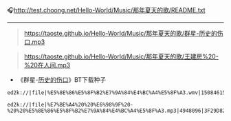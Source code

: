 
🎧http://test.choong.net/Hello-World/Music/那年夏天的歌/README.txt

----------------------------------------------------------------------------

> https://taoste.github.io/Hello-World/Music/那年夏天的歌/群星-历史的伤口.mp3

> https://taoste.github.io/Hello-World/Music/那年夏天的歌/王建房%20-%20在人间.mp3


- 《群星-[历史的伤口](https://zh.wikipedia.org/wiki/%E5%8E%86%E5%8F%B2%E7%9A%84%E4%BC%A4%E5%8F%A3)》BT下载种子
```
ed2k://|file|%E5%8E%86%E5%8F%B2%E7%9A%84%E4%BC%A4%E5%8F%A3.wmv|15084615|326F8A72CC6C3436C55E07F3B7868A62|/

ed2k://|file|%E7%BE%A4%20%20%E6%98%9F%20-%20%20%E5%8E%86%E5%8F%B2%E7%9A%84%E4%BC%A4%E5%8F%A3.mp3|4948096|3F29D82C39F738F1C8E5799E085226F4|/
```
